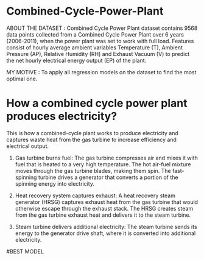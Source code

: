 # Combined-Cycle-Power-Plant
ABOUT THE DATASET : Combined Cycle Power Plant dataset contains 9568 data points collected from a Combined Cycle Power Plant over 6 years (2006-2011), when the power plant was set to work with full load. Features consist of hourly average ambient variables Temperature (T), Ambient Pressure (AP), Relative Humidity (RH) and Exhaust Vacuum (V) to predict the net hourly electrical energy output (EP) of the plant.

MY MOTIVE : To apply all regression models on the dataset to find the most optimal one.

# How a combined cycle power plant produces electricity? 
This is how a combined-cycle plant works to produce electricity and captures waste heat from the gas turbine to increase efficiency and electrical output.

1) Gas turbine burns fuel:
The gas turbine compresses air and mixes it with fuel that is heated to a very high temperature. The hot air-fuel mixture moves through the gas turbine blades, making them spin. The fast-spinning turbine drives a generator that converts a portion of the spinning energy into electricity.

2) Heat recovery system captures exhaust:
A heat recovery steam generator (HRSG) captures exhaust heat from the gas turbine that would otherwise escape through the exhaust stack. The HRSG creates steam from the gas turbine exhaust heat and delivers it to the steam turbine.

3) Steam turbine delivers additional electricity:
The steam turbine sends its energy to the generator drive shaft, where it is converted into additional electricity.

#BEST MODEL 
